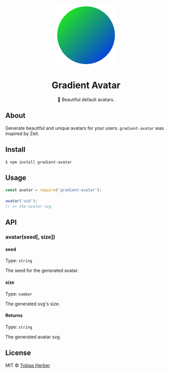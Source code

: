 <p align="center"><img src="./assets/example.png" /></p>

<h1 align="center">Gradient Avatar</h1>

<p align="center">🌈 Beautiful default avatars.</p>

## About 

Generate beautiful and unique avatars for your users. `gradient-avatar` was inspired by Zeit.

## Install

```
$ npm install gradient-avatar
```

## Usage

```js
const avatar = require('gradient-avatar');

avatar('uid');
// => the avatar svg
```

## API

### avatar(seed[, size])

#### seed

Type: `string`

The seed for the generated avatar. 

#### size

Type: `number`

The generated svg's size.

#### Returns

Type: `string`

The generated avatar svg.

## License

MIT © [Tobias Herber](http://tobihrbr.com)
